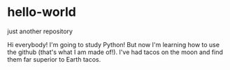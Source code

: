 # hello-world
just another repository

Hi everybody!
I'm going to study Python! But now I'm learning how to use the github (that's what I am made of!).
I've had tacos on the moon and find them far superior to Earth tacos.
